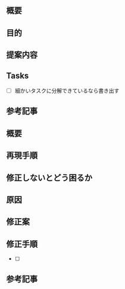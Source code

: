 <!-- 要望のテンプレート -->

## 概要

## 目的

## 提案内容

## Tasks

- [ ] 細かいタスクに分解できているなら書き出す

## 参考記事

<!-- 不具合のテンプレート -->

## 概要

## 再現手順

## 修正しないとどう困るか

## 原因

## 修正案

## 修正手順

- [ ]

## 参考記事
